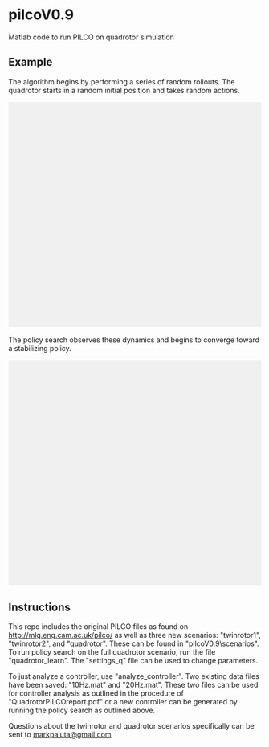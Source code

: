 # pilcoV0.9
Matlab code to run PILCO on quadrotor simulation

## Example

The algorithm begins by performing a series of random rollouts. The quadrotor starts in a random initial position and takes random actions.

![alt-text](https://github.com/mpaluta/Quadrotor-PILCO/blob/QuadrotorPILCO/doc/figures/quadrotor_random.gif)

The policy search observes these dynamics and begins to converge toward a stabilizing policy.

![alt-text](https://github.com/mpaluta/Quadrotor-PILCO/blob/QuadrotorPILCO/doc/figures/quadrotor_stabilizing.gif)

## Instructions

This repo includes the original PILCO files as found on http://mlg.eng.cam.ac.uk/pilco/ as well as three new scenarios: "twinrotor1", "twinrotor2", and "quadrotor".  These can be found in "pilcoV0.9\scenarios\".  To run policy search on the full quadrotor scenario, run the file "quadrotor_learn".  The "settings_q" file can be used to change parameters.

To just analyze a controller, use "analyze_controller".  Two existing data files have been saved: "10Hz.mat" and "20Hz.mat".  These two files can be used for controller analysis as outlined in the procedure of "QuadrotorPILCOreport.pdf" or a new controller can be generated by running the policy search as outlined above.

Questions about the twinrotor and quadrotor scenarios specifically can be sent to markpaluta@gmail.com
